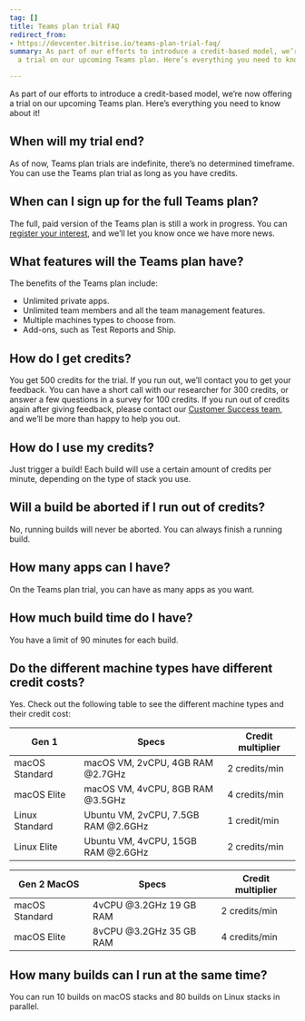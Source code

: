 ```yaml
---
tag: []
title: Teams plan trial FAQ
redirect_from:
- https://devcenter.bitrise.io/teams-plan-trial-faq/
summary: As part of our efforts to introduce a credit-based model, we’re now offering
  a trial on our upcoming Teams plan. Here’s everything you need to know about it!

---
```

As part of our efforts to introduce a credit-based model, we’re now offering a trial on our upcoming Teams plan. Here’s everything you need to know about it!

## When will my trial end?

As of now, Teams plan trials are indefinite, there’s no determined timeframe. You can use the Teams plan trial as long as you have credits.

## When can I sign up for the full Teams plan?

The full, paid version of the Teams plan is still a work in progress. You can [register your interest](https://survey.alchemer.eu/s3/90327895/Teams-plan-demand-survey), and we’ll let you know once we have more news.

## What features will the Teams plan have?

The benefits of the Teams plan include:

* Unlimited private apps.
* Unlimited team members and all the team management features.
* Multiple machines types to choose from.
* Add-ons, such as Test Reports and Ship.

## How do I get credits?

You get 500 credits for the trial. If you run out, we’ll contact you to get your feedback. You can have a short call with our researcher for 300 credits, or answer a few questions in a survey for 100 credits. If you run out of credits again after giving feedback, please contact our [Customer Success team](https://support.bitrise.io/requests/new), and we’ll be more than happy to help you out.

## How do I use my credits?

Just trigger a build! Each build will use a certain amount of credits per minute, depending on the type of stack you use.

## Will a build be aborted if I run out of credits?

No, running builds will never be aborted. You can always finish a running build.

## How many apps can I have?

On the Teams plan trial, you can have as many apps as you want.

## How much build time do I have?

You have a limit of 90 minutes for each build.

## Do the different machine types have different credit costs?

Yes. Check out the following table to see the different machine types and their credit cost:

| Gen 1 | Specs | Credit multiplier |
| --- | --- | --- |
| macOS Standard | macOS VM, 2vCPU, 4GB RAM @2.7GHz | 2 credits/min |
| macOS Elite | macOS VM, 4vCPU, 8GB RAM @3.5GHz | 4 credits/min |
| Linux Standard | Ubuntu VM, 2vCPU, 7.5GB RAM @2.6GHz | 1 credit/min |
| Linux Elite | Ubuntu VM, 4vCPU, 15GB RAM @2.6GHz | 2 credits/min |

| Gen 2 MacOS | Specs | Credit multiplier |
| --- | --- | --- |
| macOS Standard | 4vCPU @3.2GHz 19 GB RAM | 2 credits/min |
| macOS Elite | 8vCPU @3.2GHz 35 GB RAM | 4 credits/min |

## How many builds can I run at the same time?

You can run 10 builds on macOS stacks and 80 builds on Linux stacks in parallel.